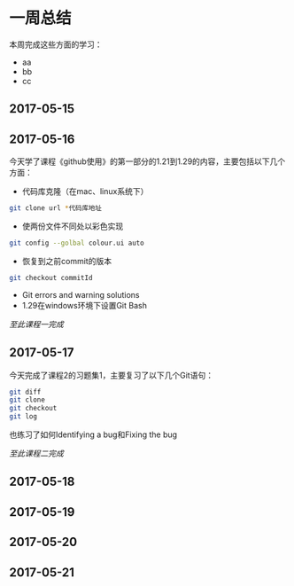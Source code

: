 # 一周总结
本周完成这些方面的学习：
* aa
* bb
* cc
## 2017-05-15
## 2017-05-16
今天学了课程《github使用》的第一部分的1.21到1.29的内容，主要包括以下几个方面：
* 代码库克隆（在mac、linux系统下）
```bash
git clone url *代码库地址
```
* 使两份文件不同处以彩色实现
```bash
git config --golbal colour.ui auto
```
* 恢复到之前commit的版本
```bash
git checkout commitId
```
* Git errors and warning solutions
* 1.29在windows环境下设置Git Bash

*至此课程一完成*
## 2017-05-17
今天完成了课程2的习题集1，主要复习了以下几个Git语句：
```bash
git diff
git clone
git checkout
git log
```
也练习了如何Identifying a bug和Fixing the bug

*至此课程二完成*
## 2017-05-18
## 2017-05-19
## 2017-05-20
## 2017-05-21
